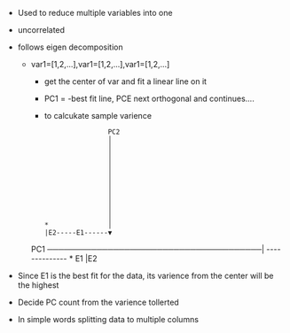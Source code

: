  * Used to reduce multiple variables into one
 * uncorrelated
 * follows eigen decomposition 
   * var1=[1,2,...],var1=[1,2,...],var1=[1,2,...]
     * get the center of var and fit a linear line on it
     *  PC1 = -best fit line, PCE next orthogonal and continues....
     * to calcukate sample varience 

                           PC2
                           │
                           │
                           │
                           │
                           │
                           │
                           │
                           │
                           │
                           │
                           │
           *               │
           |E2-----E1------▼
      PC1 ───────────────────────────────────────|
                           -------------- * E1   |E2

 * Since E1 is the best fit for the data, its varience from the center will be the highest
 * Decide PC count from the varience tollerted

 * In simple words splitting data to multiple columns
